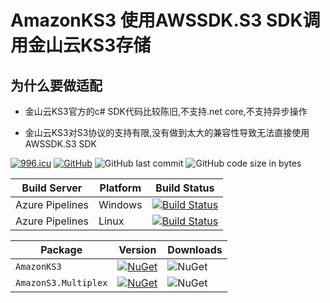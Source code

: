 # AmazonKS3 使用AWSSDK.S3 SDK调用金山云KS3存储

## 为什么要做适配

- 金山云KS3官方的c# SDK代码比较陈旧,不支持.net core,不支持异步操作

- 金山云KS3对S3协议的支持有限,没有做到太大的兼容性导致无法直接使用AWSSDK.S3 SDK

[![996.icu](https://img.shields.io/badge/link-996.icu-red.svg)](https://996.icu) [![GitHub](https://img.shields.io/github/license/mashape/apistatus.svg)](https://github.com/cocosip/AmazonKS3/blob/master/LICENSE) ![GitHub last commit](https://img.shields.io/github/last-commit/cocosip/AmazonKS3.svg) ![GitHub code size in bytes](https://img.shields.io/github/languages/code-size/cocosip/AmazonKS3.svg)

| Build Server | Platform | Build Status |
| ------------ | -------- | ------------ |
| Azure Pipelines| Windows |[![Build Status](https://dev.azure.com/cocosip/AmazonKS3/_apis/build/status/cocosip.AmazonKS3?branchName=master&jobName=Windows)](https://dev.azure.com/cocosip/AmazonKS3/_build/latest?definitionId=21&branchName=master)|
| Azure Pipelines| Linux |[![Build Status](https://dev.azure.com/cocosip/AmazonKS3/_apis/build/status/cocosip.AmazonKS3?branchName=master&jobName=Linux)](https://dev.azure.com/cocosip/AmazonKS3/_build/latest?definitionId=21&branchName=master)

| Package  | Version | Downloads|
| -------- | ------- | -------- |
| `AmazonKS3` | [![NuGet](https://img.shields.io/nuget/v/AmazonKS3.svg)](https://www.nuget.org/packages/AmazonKS3) |![NuGet](https://img.shields.io/nuget/dt/AmazonKS3.svg)|
| `AmazonS3.Multiplex` | [![NuGet](https://img.shields.io/nuget/v/AmazonS3.Multiplex.svg)](https://www.nuget.org/packages/AmazonS3.Multiplex) |![NuGet](https://img.shields.io/nuget/dt/AmazonS3.Multiplex.svg)|
